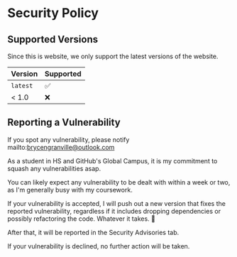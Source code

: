 # Security Policy

## Supported Versions

Since this is website, we only support the latest versions of the website. 

| Version | Supported          |
| ------- | ------------------ |
| `latest`| :white_check_mark: |
| < 1.0   | :x:                |

## Reporting a Vulnerability

If you spot any vulnerability, please notify mailto:brycengranville@outlook.com

As a student in HS and GitHub's Global Campus, it is my commitment to squash any vulnerabilities asap.

You can likely expect any vulnerability to be dealt with within a week or two, as I'm generally busy with my coursework.

If your vulnerability is accepted, I will push out a new version that fixes the reported vulnerability, regardless if it includes dropping dependencies or possibly refactoring the code. Whatever it takes. 🌋

After that, it will be reported in the Security Advisories tab.

If your vulnerability is declined, no further action will be taken. 
